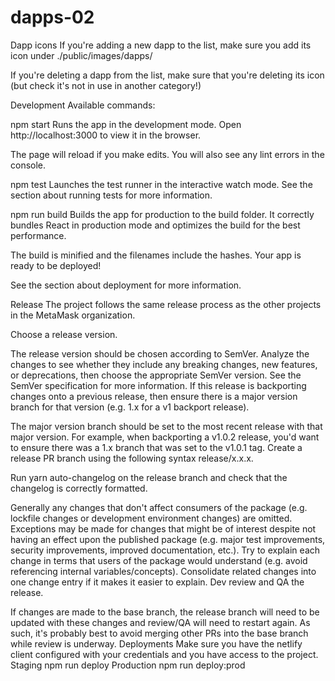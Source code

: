 # dapps-02
Dapp icons
If you're adding a new dapp to the list, make sure you add its icon under ./public/images/dapps/

If you're deleting a dapp from the list, make sure that you're deleting its icon (but check it's not in use in another category!)

Development
Available commands:

npm start
Runs the app in the development mode.
Open http://localhost:3000 to view it in the browser.

The page will reload if you make edits.
You will also see any lint errors in the console.

npm test
Launches the test runner in the interactive watch mode.
See the section about running tests for more information.

npm run build
Builds the app for production to the build folder.
It correctly bundles React in production mode and optimizes the build for the best performance.

The build is minified and the filenames include the hashes.
Your app is ready to be deployed!

See the section about deployment for more information.

Release
The project follows the same release process as the other projects in the MetaMask organization.

Choose a release version.

The release version should be chosen according to SemVer. Analyze the changes to see whether they include any breaking changes, new features, or deprecations, then choose the appropriate SemVer version. See the SemVer specification for more information.
If this release is backporting changes onto a previous release, then ensure there is a major version branch for that version (e.g. 1.x for a v1 backport release).

The major version branch should be set to the most recent release with that major version. For example, when backporting a v1.0.2 release, you'd want to ensure there was a 1.x branch that was set to the v1.0.1 tag.
Create a release PR branch using the following syntax release/x.x.x.

Run yarn auto-changelog on the release branch and check that the changelog is correctly formatted.

Generally any changes that don't affect consumers of the package (e.g. lockfile changes or development environment changes) are omitted. Exceptions may be made for changes that might be of interest despite not having an effect upon the published package (e.g. major test improvements, security improvements, improved documentation, etc.).
Try to explain each change in terms that users of the package would understand (e.g. avoid referencing internal variables/concepts).
Consolidate related changes into one change entry if it makes it easier to explain.
Dev review and QA the release.

If changes are made to the base branch, the release branch will need to be updated with these changes and review/QA will need to restart again. As such, it's probably best to avoid merging other PRs into the base branch while review is underway.
Deployments
Make sure you have the netlify client configured with your credentials and you have access to the project.
Staging
npm run deploy
Production
npm run deploy:prod
